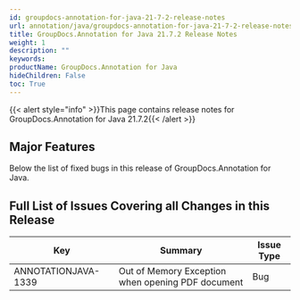 ```yaml
---
id: groupdocs-annotation-for-java-21-7-2-release-notes
url: annotation/java/groupdocs-annotation-for-java-21-7-2-release-notes
title: GroupDocs.Annotation for Java 21.7.2 Release Notes
weight: 1
description: ""
keywords: 
productName: GroupDocs.Annotation for Java
hideChildren: False
toc: True
---
```


{{< alert style="info" >}}This page contains release notes for GroupDocs.Annotation for Java 21.7.2{{< /alert >}}

## Major Features

Below the list of fixed bugs in this release of GroupDocs.Annotation for Java.

## Full List of Issues Covering all Changes in this Release

| Key | Summary | Issue Type |
| --- | --- | --- |
| ANNOTATIONJAVA-1339 | Out of Memory Exception when opening PDF document | Bug |
